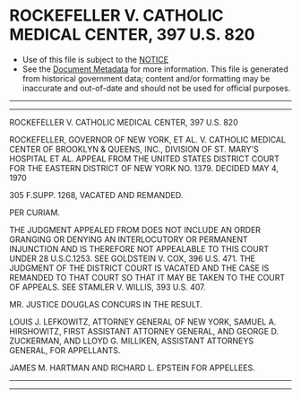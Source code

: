 ---
---

# ROCKEFELLER V. CATHOLIC MEDICAL CENTER, 397 U.S. 820

* Use of this file is subject to the [NOTICE](https://github.com/publicdocs/notice/blob/master/NOTICE)
* See the [Document Metadata](../../../) for more information.
  This file is generated from historical government data; content and/or formatting may be inaccurate and out-of-date and should not be used for official purposes.

----------
----------

ROCKEFELLER V. CATHOLIC MEDICAL CENTER, 397 U.S. 820

ROCKEFELLER, GOVERNOR OF NEW YORK, ET AL. V. CATHOLIC MEDICAL CENTER OF BROOKLYN & QUEENS, INC., DIVISION OF ST. MARY'S HOSPITAL ET AL. APPEAL FROM THE UNITED STATES DISTRICT COURT FOR THE EASTERN DISTRICT OF NEW YORK NO. 1379.  DECIDED MAY 4, 1970

305 F.SUPP.  1268, VACATED AND REMANDED.

PER CURIAM.

THE JUDGMENT APPEALED FROM DOES NOT INCLUDE AN ORDER GRANGING OR DENYING AN INTERLOCUTORY OR PERMANENT INJUNCTION AND IS THEREFORE NOT APPEALABLE TO THIS COURT UNDER 28 U.S.C.1253.  SEE GOLDSTEIN V. COX, 396 U.S. 471.  THE JUDGMENT OF THE DISTRICT COURT IS VACATED AND THE CASE IS REMANDED TO THAT COURT SO THAT IT MAY BE TAKEN TO THE COURT OF APPEALS.  SEE STAMLER V. WILLIS, 393 U.S. 407.

MR. JUSTICE DOUGLAS CONCURS IN THE RESULT.

LOUIS J. LEFKOWITZ, ATTORNEY GENERAL OF NEW YORK, SAMUEL A. HIRSHOWITZ, FIRST ASSISTANT ATTORNEY GENERAL, AND GEORGE D. ZUCKERMAN, AND LLOYD G. MILLIKEN, ASSISTANT ATTORNEYS GENERAL, FOR APPELLANTS.

JAMES M. HARTMAN AND RICHARD L. EPSTEIN FOR APPELLEES.


----------
----------

